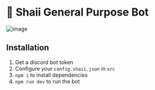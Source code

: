 # 🌸 Shaii General Purpose Bot

![image](https://cdn.shaii.moe/git/readme-header.png)

## Installation

1. Get a discord bot token
2. Configure your `config.shaii.json` in `src`
3. `npm i` to install dependencies
4. `npm run dev` to run the bot
